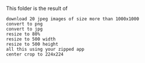 This folder is the result of 

    download 20 jpeg images of size more than 1000x1000
    convert to png
    convert to jpg
    resize to 80%
    resize to 500 width
    resize to 500 height
    all this using your zipped app
    center crop to 224x224

